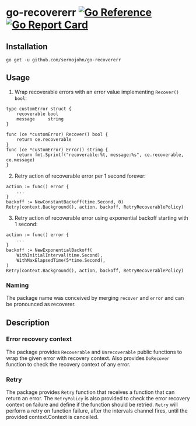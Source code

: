 # go-recovererr [![Go Reference](https://pkg.go.dev/badge/github.com/sermojohn/go-recovererr.svg)](https://pkg.go.dev/github.com/sermojohn/go-recovererr) [![Go Report Card](https://goreportcard.com/badge/github.com/sermojohn/go-recovererr)](https://goreportcard.com/report/github.com/sermojohn/go-recovererr)

## Installation
```
go get -u github.com/sermojohn/go-recovererr
```

## Usage
1. Wrap recoverable errors with an error value implementing `Recover() bool`:
```
type customError struct {
	recoverable bool
	message     string
}

func (ce *customError) Recover() bool {
	return ce.recoverable
}
func (ce *customError) Error() string {
	return fmt.Sprintf("recoverable:%t, message:%s", ce.recoverable, ce.message)
}
```

2. Retry action of recoverable error per 1 second forever:
```
action := func() error {
    ...
}
backoff := NewConstantBackoff(time.Second, 0)
Retry(context.Background(), action, backoff, RetryRecoverablePolicy)
```

3. Retry action of recoverable error using exponential backoff starting with 1 second:
```
action := func() error {
    ...
}
backoff := NewExponentialBackoff(
    WithInitialInterval(time.Second), 
    WithMaxElapsedTime(5*time.Second),
)
Retry(context.Background(), action, backoff, RetryRecoverablePolicy)
```

### Naming
The package name was conceived by merging `recover` and `error` and can be pronounced as recoverer.

## Description

### Error recovery context
The package provides `Recoverable` and `Unrecoverable` public functions to wrap the given error with recovery context.
Also provides `DoRecover` function to check the recovery context of any error.

### Retry
The package provides `Retry` function that receives a function that can return an error. 
The `RetryPolicy` is also provided to check the error recovery context on failure and define if the function should be retried.
`Retry` will perform a retry on function failure, after the intervals channel fires, until the provided context.Context is cancelled.


